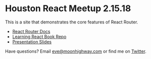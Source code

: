 Houston React Meetup 2.15.18
=======
This is a site that demonstrates the core features of React Router.

* [React Router Docs](https://reacttraining.com/react-router/)
* [Learning React Book Repo](https://github.com/MoonHighway/learning-react/tree/master/chapter-11)
* [Presentation Slides](https://docs.google.com/presentation/d/1EykV4MTQu7r1o9fDEn7JirIle1wUMYA0NKnj2mjhrgA/edit?usp=sharing)

Have questions? Email [eve@moonhighway.com](mailto:eve@moonhighway.com) or find me on [Twitter](https://twitter.com/eveporcello).
